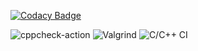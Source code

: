 [![Codacy Badge](https://app.codacy.com/project/badge/Grade/1d4c823498d244cf9b2d935405be03e1)](https://www.codacy.com/gh/99002536/CPP-MIni-Project/dashboard?utm_source=github.com&amp;utm_medium=referral&amp;utm_content=99002536/CPP-MIni-Project&amp;utm_campaign=Badge_Grade)

![cppcheck-action](https://github.com/99002536/CPP-MIni-Project/workflows/cppcheck-action/badge.svg)
![Valgrind](https://github.com/99002536/CPP-MIni-Project/workflows/Valgrind/badge.svg)
![C/C++ CI](https://github.com/99002536/CPP-MIni-Project/workflows/C/C++%20CI/badge.svg)
